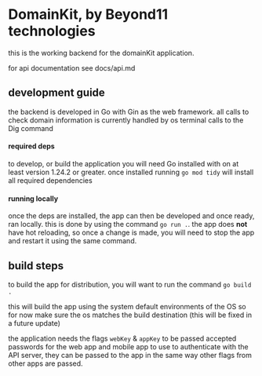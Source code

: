 # DomainKit, by Beyond11 technologies

this is the working backend for the domainKit application.

for api documentation see docs/api.md

## development guide
the backend is developed in Go with Gin as the web framework. all calls to check domain information is currently handled by os terminal calls to the Dig command

#### required deps
to develop, or build the application you will need Go installed with on at least version 1.24.2 or greater.
once installed running `go mod tidy` will install all required dependencies

#### running locally
once the deps are installed, the app can then be developed and once ready, ran locally. this is done by using the command `go run .`. the app does **not** have hot reloading, so once a change is made, you will need to stop the app and restart it using the same command.

## build steps
to build the app for distribution, you will want to run the command `go build .`

this will build the app using the system default environments of the OS so for now make sure the os matches the build destination (this will be fixed in a future update)

the application needs the flags `webKey` & `appKey` to be passed accepted passwords for the web app and mobile app to use to authenticate with the API server, they can be passed to the app in the same way other flags from other apps are passed.